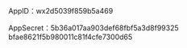 AppID：wx2d5039f859b5a469

AppSecret：5b36a017aa903def68fbf5a3d8f99325
bfae8621f5b980011c81f4cfe7300d65